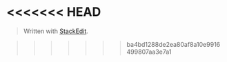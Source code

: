 
<<<<<<< HEAD
=======


> Written with [StackEdit](https://stackedit.io/).
<!--stackedit_data:
eyJoaXN0b3J5IjpbNzMwOTk4MTE2XX0=
-->
>>>>>>> ba4bd1288de2ea80af8a10e9916499807aa3e7a1

